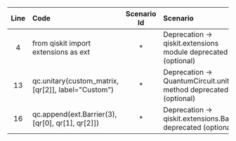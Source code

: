 | Line | Code | Scenario Id | Scenario | Artifact | Refactoring |
| :-: | :- | :-: | :- | :- | :- |
| 4 | from qiskit import extensions as ext | * | Deprecation -> qiskit.extensions module deprecated (optional) | qiskit.extensions | from qiskit.circuit import Barrier |
| 13 | qc.unitary(custom_matrix, [qr[2]], label="Custom") | * | Deprecation -> QuantumCircuit.unitary method deprecated (optional) | QuantumCircuit.unitary | from qiskit.circuit.library.standard_gates import UnitaryGate; qc.append(UnitaryGate(custom_matrix), [qr[2]]) |
| 16 | qc.append(ext.Barrier(3), [qr[0], qr[1], qr[2]]) | * | Deprecation -> qiskit.extensions.Barrier deprecated (optional) | qiskit.extensions.Barrier | qc.barrier([qr[0], qr[1], qr[2]]) |
